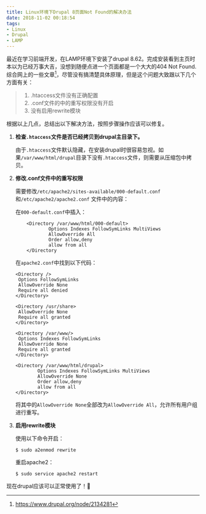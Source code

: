 ```yaml
---
title: Linux环境下Drupal 8页面Not Found的解决办法
date: 2018-11-02 00:18:54
tags:
- Linux
- Drupal
- LAMP
---
```


最近在学习前端开发，在LAMP环境下安装了drupal 8.62。完成安装看到主页时本以为已经万事大吉，没想到随便点进一个页面都是一个大大的404 Not Found. 综合网上的一些文章[^1]，尽管没有搞清楚具体原理，但是这个问题大致跟以下几个方面有关：

> 1. .htaccess文件没有正确配置
> 2. .conf文件的中的重写权限没有开启
> 3. 没有启用rewrite模块

根据以上几点，总结出以下解决方法，按照步骤操作应该可以修复。

1. **检查`.htaccess`文件是否已经拷贝到drupal主目录下。**

   由于`.htaccess`文件默认隐藏，在安装drupal时很容易忽视。如果`/var/www/html/drupal`目录下没有`.htaccess`文件，则需要从压缩包中拷贝。

2. **修改.conf文件中的重写权限**

   需要修改`/etc/apache2/sites-available/000-default.conf`和`/etc/apache2/apache2.conf` 文件中的内容：

   在`000-default.conf`中插入：

   ```
       <Directory /var/www/html/000-default>
               Options Indexes FollowSymLinks MultiViews
               AllowOverride All
               Order allow,deny
               allow from all
       </Directory
   ```

   在`apache2.conf`中找到以下代码：

   ```
   <Directory />
   	Options FollowSymLinks
   	AllowOverride None
   	Require all denied
   </Directory>
   
   <Directory /usr/share>
   	AllowOverride None
   	Require all granted
   </Directory>
   
   <Directory /var/www/>
   	Options Indexes FollowSymLinks
   	AllowOverride None
   	Require all granted
   </Directory>
   
   <Directory /var/www/html/drupal>
           Options Indexes FollowSymLinks MultiViews
           AllowOverride None
           Order allow,deny
           allow from all
   </Directory>
   ```

   将其中的`AllowOverride None`全部改为`AllowOverride All`，允许所有用户组进行重写。

3. **启用rewrite模块**

   使用以下命令开启：

   ```shell
   $ sudo a2enmod rewrite
   ```

   重启apache2：

   ```shell
   $ sudo service apache2 restart
   ```



现在drupal应该可以正常使用了！:raised_hands:

[^1]: https://www.drupal.org/node/2134281